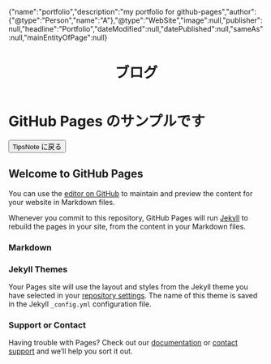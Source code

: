 <html>
<head>
<meta charset="UTF-8">
<title>TipsNote : GitHub Pages Sample</title>

{"name":"portfolio","description":"my portfolio for github-pages","author":{"@type":"Person","name":"A"},"@type":"WebSite","image":null,"publisher":null,"headline":"Portfolio","dateModified":null,"datePublished":null,"sameAs":null,"mainEntityOfPage":null}
</head>

<body>
  <header>
    <div class="inner">
  <h1>ブログ</h1>
      </div>
    </header>
<main>
  <h1>GitHub Pages のサンプルです</h1>
  <a href="http://mewara-eliya.github.io"><button>TipsNote に戻る</button></a>
</main>

<script>
console.log('GitHub Pages Sample');
</script>
</body>
</html>

## Welcome to GitHub Pages

You can use the [editor on GitHub](https://github.com/mewara-eliya/mewara-eliya.github.io/edit/master/index.md) to maintain and preview the content for your website in Markdown files.

Whenever you commit to this repository, GitHub Pages will run [Jekyll](https://jekyllrb.com/) to rebuild the pages in your site, from the content in your Markdown files.

### Markdown

### Jekyll Themes

Your Pages site will use the layout and styles from the Jekyll theme you have selected in your [repository settings](https://github.com/mewara-eliya/mewara-eliya.github.io/settings). The name of this theme is saved in the Jekyll `_config.yml` configuration file.

### Support or Contact

Having trouble with Pages? Check out our [documentation](https://help.github.com/categories/github-pages-basics/) or [contact support](https://github.com/contact) and we’ll help you sort it out.

